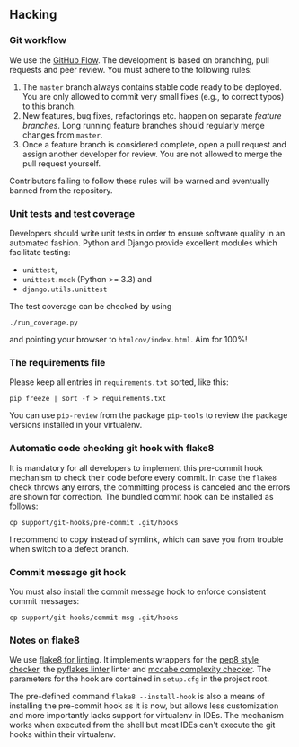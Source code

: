## Hacking

### Git workflow

We use the [GitHub Flow][gh-flow]. The development is based on branching, pull requests and
peer review. You must adhere to the following rules:

1. The `master` branch always contains stable code ready to be deployed. You are only allowed
   to commit very small fixes (e.g., to correct typos) to this branch.
2. New features, bug fixes, refactorings etc. happen on separate *feature branches*. Long
   running feature branches should regularly merge changes from `master`.
3. Once a feature branch is considered complete, open a pull request and assign another
   developer for review. You are not allowed to merge the pull request yourself.

Contributors failing to follow these rules will be warned and eventually banned from the
repository.


### Unit tests and test coverage

Developers should write unit tests in order to ensure software quality in an automated fashion.
Python and Django provide excellent modules which facilitate testing:

 * `unittest`,
 * `unittest.mock` (Python >= 3.3) and
 * `django.utils.unittest`

The test coverage can be checked by using

    ./run_coverage.py

and pointing your browser to `htmlcov/index.html`. Aim for 100%!


### The requirements file

Please keep all entries in `requirements.txt` sorted, like this:

    pip freeze | sort -f > requirements.txt

You can use `pip-review` from the package `pip-tools` to review the package versions installed
in your virtualenv.


### Automatic code checking git hook with flake8

It is mandatory for all developers to implement this pre-commit hook mechanism to check their
code before every commit. In case the `flake8` check throws any errors, the committing process
is canceled and the errors are shown for correction. The bundled commit hook can be installed
as follows:

    cp support/git-hooks/pre-commit .git/hooks

I recommend to copy instead of symlink, which can save you from trouble when switch to a defect
branch.

### Commit message git hook

You must also install the commit message hook to enforce consistent commit messages:

    cp support/git-hooks/commit-msg .git/hooks


### Notes on flake8

We use [flake8 for linting][flake8]. It implements wrappers for the [pep8 style checker][pep8],
the [pyflakes linter][pyflakes] linter and [mccabe complexity checker][mccabe]. The parameters
for the hook are contained in `setup.cfg` in the project root.

The pre-defined command `flake8 --install-hook` is also a  means of installing the
pre-commit hook as it is now, but allows less customization and more importantly lacks
support for virtualenv in IDEs. The mechanism works when executed from the shell but
most IDEs can't execute the git hooks within their virtualenv.

[flake8]: http://flake8.readthedocs.org/en/latest/index.html
[pep8]: https://pypi.python.org/pypi/pep8
[pyflakes]: https://pypi.python.org/pypi/pyflakes
[mccabe]: https://pypi.python.org/pypi/mccabe
[gh-flow]: https://guides.github.com/introduction/flow/
